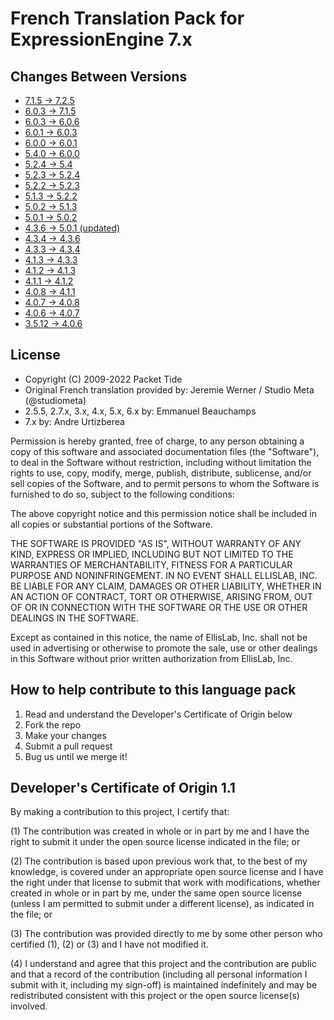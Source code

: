 # French Translation Pack for ExpressionEngine 7.x

## Changes Between Versions

- [7.1.5 → 7.2.5](https://github.com/EllisLab/EE-Language-French/compare/973e11f...)
- [6.0.3 → 7.1.5](https://github.com/EllisLab/EE-Language-French/compare/4f93475...973e11f)
- [6.0.3 → 6.0.6](https://github.com/EllisLab/EE-Language-French/compare/ad4f27f...4f93475)
- [6.0.1 → 6.0.3](https://github.com/EllisLab/EE-Language-French/compare/46a80c1...ad4f27f)
- [6.0.0 → 6.0.1](https://github.com/EllisLab/EE-Language-French/compare/8cb6cd3...46a80c1)
- [5.4.0 → 6.0.0](https://github.com/EllisLab/EE-Language-French/compare/bc557fb...8cb6cd3)
- [5.2.4 → 5.4](https://github.com/EllisLab/EE-Language-French/compare/0dd9867...bc557fb)
- [5.2.3 → 5.2.4](https://github.com/EllisLab/EE-Language-French/compare/fbabe45...0dd9867)
- [5.2.2 → 5.2.3](https://github.com/EllisLab/EE-Language-French/compare/e2c1624...fbabe45)
- [5.1.3 → 5.2.2](https://github.com/EllisLab/EE-Language-French/compare/4ba59a5...e2c1624)
- [5.0.2 → 5.1.3](https://github.com/EllisLab/EE-Language-French/compare/0dfe235...4ba59a5)
- [5.0.1 → 5.0.2](https://github.com/EllisLab/EE-Language-French/compare/8c33c88...0dfe235)
- [4.3.6 → 5.0.1 (updated)](https://github.com/EllisLab/EE-Language-French/compare/7b0082b...8c33c88)
- [4.3.4 → 4.3.6](https://github.com/EllisLab/EE-Language-French/compare/801a8f2...7b0082b)
- [4.3.3 → 4.3.4](https://github.com/EllisLab/EE-Language-French/compare/f6e0091...801a8f2)
- [4.1.3 → 4.3.3](https://github.com/EllisLab/EE-Language-French/compare/9dcd9af...f6e0091)
- [4.1.2 → 4.1.3](https://github.com/EllisLab/EE-Language-French/compare/4742563...9dcd9af)
- [4.1.1 → 4.1.2](https://github.com/EllisLab/EE-Language-French/compare/4ff5f60...4742563)
- [4.0.8 → 4.1.1](https://github.com/EllisLab/EE-Language-French/compare/ed78b64...4ff5f60)
- [4.0.7 → 4.0.8](https://github.com/EllisLab/EE-Language-French/compare/2e064ef...ed78b64)
- [4.0.6 → 4.0.7](https://github.com/EllisLab/EE-Language-French/compare/fd18e53...2e064ef)
- [3.5.12 → 4.0.6](https://github.com/EllisLab/EE-Language-French/compare/ef207c4...fd18e53)

## License

- Copyright (C) 2009-2022 Packet Tide
- Original French translation provided by: Jeremie Werner / Studio Meta (@studiometa)
- 2.5.5, 2.7.x, 3.x, 4.x, 5.x, 6.x by: Emmanuel Beauchamps
- 7.x by: Andre Urtizberea

Permission is hereby granted, free of charge, to any person obtaining a copy
of this software and associated documentation files (the "Software"), to deal
in the Software without restriction, including without limitation the rights
to use, copy, modify, merge, publish, distribute, sublicense, and/or sell
copies of the Software, and to permit persons to whom the Software is
furnished to do so, subject to the following conditions:

The above copyright notice and this permission notice shall be included in
all copies or substantial portions of the Software.

THE SOFTWARE IS PROVIDED "AS IS", WITHOUT WARRANTY OF ANY KIND, EXPRESS OR
IMPLIED, INCLUDING BUT NOT LIMITED TO THE WARRANTIES OF MERCHANTABILITY,
FITNESS FOR A PARTICULAR PURPOSE AND NONINFRINGEMENT. IN NO EVENT SHALL
ELLISLAB, INC. BE LIABLE FOR ANY CLAIM, DAMAGES OR OTHER LIABILITY, WHETHER
IN AN ACTION OF CONTRACT, TORT OR OTHERWISE, ARISING FROM, OUT OF OR IN
CONNECTION WITH THE SOFTWARE OR THE USE OR OTHER DEALINGS IN THE SOFTWARE.

Except as contained in this notice, the name of EllisLab, Inc. shall not be
used in advertising or otherwise to promote the sale, use or other dealings
in this Software without prior written authorization from EllisLab, Inc.

## How to help contribute to this language pack

1. Read and understand the Developer's Certificate of Origin below
2. Fork the repo
3. Make your changes
4. Submit a pull request
5. Bug us until we merge it!

## Developer's Certificate of Origin 1.1

By making a contribution to this project, I certify that:

(1) The contribution was created in whole or in part by me and I
    have the right to submit it under the open source license
    indicated in the file; or

(2) The contribution is based upon previous work that, to the best
    of my knowledge, is covered under an appropriate open source
    license and I have the right under that license to submit that
    work with modifications, whether created in whole or in part
    by me, under the same open source license (unless I am
    permitted to submit under a different license), as indicated
    in the file; or

(3) The contribution was provided directly to me by some other
    person who certified (1), (2) or (3) and I have not modified
    it.

(4) I understand and agree that this project and the contribution
    are public and that a record of the contribution (including all
    personal information I submit with it, including my sign-off) is
    maintained indefinitely and may be redistributed consistent with
    this project or the open source license(s) involved.
